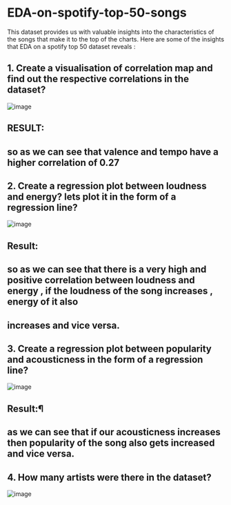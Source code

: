 # EDA-on-spotify-top-50-songs
This dataset provides us with valuable insights into the characteristics of the songs that make it to the top of the charts.
Here are some of the insights that EDA on a spotify top 50 dataset reveals :
## 1.  Create a visualisation of correlation map and find out the respective correlations in the dataset?
![image](https://github.com/sshreyaa05/EDA-on-spotify-top-50-songs/assets/132264752/25986de4-b995-4010-857a-653f233b5c0d)
## RESULT:
## so as we can see that valence and tempo have a higher correlation of 0.27
## 2.  Create a regression plot between loudness and energy? lets plot it in the form of a regression line?
![image](https://github.com/sshreyaa05/EDA-on-spotify-top-50-songs/assets/132264752/0211e46a-4ef8-4b04-ab69-4df47349e5d6)
## Result:
## so as we can see that there is a very high and positive correlation between loudness and energy , if the loudness of the song increases , energy of it also 
## increases and vice versa.
## 3.  Create a regression plot between popularity and acousticness in the form of a regression line?
![image](https://github.com/sshreyaa05/EDA-on-spotify-top-50-songs/assets/132264752/f5779c6c-6582-467a-9b45-6c7b4a533806)
## Result:¶
## as we can see that if our acousticness increases then popularity of the song also gets increased and vice versa.
## 4. How many artists were there in the dataset?
![image](https://github.com/sshreyaa05/EDA-on-spotify-top-50-songs/assets/132264752/fcc664b2-84d6-4a4a-8c4e-84bfcd953224)
